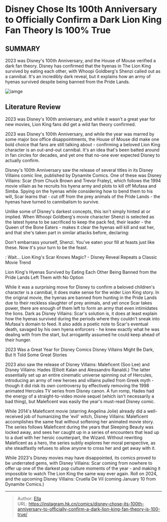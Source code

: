 # Disney Chose Its 100th Anniversary to Officially Confirm a Dark Lion King Fan Theory Is 100% True


## SUMMARY 



  2023 was Disney&#39;s 100th Anniversary, and the House of Mouse verified a dark fan theory.   Disney has confirmed that the hyenas in The Lion King survived by eating each other, with Whoopi Goldberg&#39;s Shenzi called out as a cannibal.   It&#39;s an incredibly dark reveal, but it explains how an army of hyenas survived despite being banned from the Pride Lands.  

![iamge](https://static1.srcdn.com/wordpress/wp-content/uploads/2023/12/lion-king-s-hyenas-looking-shocked.jpg)

## Literature Review

2023 was Disney&#39;s 100th anniversary, and while it wasn&#39;t a great year for new movies, Lion King fans did get a wild fan theory confirmed.




2023 was Disney&#39;s 100th Anniversary, and while the year was marred by some major box office disappointments, the House of Mouse did make one bold choice that fans are still talking about - confirming a beloved Lion King character is an out-and-out cannibal. It&#39;s an idea that&#39;s been batted around in fan circles for decades, and yet one that no-one ever expected Disney to actually confirm.




Disney&#39;s 100th Anniversary saw the release of several titles in its Disney Villains comic line, published by Dynamite Comics. One of these was Disney Villains: Scar (from Chuck Brown and Trevor Fraley), which follows the 1994 movie villain as he recruits his hyena army and plots to kill off Mufasa and Simba. Spying on the hyenas while considering how to bend them to his will, Scar learns that - cut off from the prey animals of the Pride Lands - the hyenas have turned to cannibalism to survive.

         

Unlike some of Disney&#39;s darkest concepts, this isn&#39;t simply hinted at or implied. When Whoopi Goldberg&#39;s movie character Shenzi is selected as the latest hyena to be sacrificed to keep the pack fed, their leader - the Queen of the Bone Eaters - makes it clear the hyenas will kill and eat her, and that she&#39;s taken part in similar attacks before, declaring:





Don&#39;t embarrass yourself, Shenzi. You&#39;ve eaten your fill at feasts just like these. Now it&#39;s your turn to be the feast.


 : Wait... Lion King&#39;s Scar Knows Magic? - Disney Reveal Repeats a Classic Movie Trend


 Lion King&#39;s Hyenas Survived by Eating Each Other 
Being Banned from the Pride Lands Left Them with No Option
          

While it was a surprising move for Disney to confirm a beloved children&#39;s character is a cannibal, it does make sense for the wider Lion King story. In the original movie, the hyenas are banned from hunting in the Pride Lands due to their reckless slaughter of prey animals, and yet once Scar takes power, there are enough of them left to form an army that even intimidates the lions. Dark as Disney Villains: Scar&#39;s solution is, it does at least explain how the hyenas survived during the periods where they couldn&#39;t sneak into Mufasa&#39;s domain to feed. It also adds a poetic note to Scar&#39;s eventual death, savaged by his own hyena enforcers - he knew exactly what he was dealing with from the start, but arrogantly assumed he could keep ahead of their hunger.






 2023 Was a Great Year for Disney Comics 
Disney Villains Might Be Dark, But It Told Some Great Stories
         

2023 also saw the release of Disney Villains: Maleficent (Soo Lee) and Disney Villains: Hades (Elliott Kalan and Alessandro Ranaldi.) The latter essentially set up an entire cinematic universe spinning out of Hercules, introducing an army of new heroes and villains pulled from Greek myth - though it did risk its own controversy by effectively removing the 1998 animated Hercules TV series from Disney canon. A fun romp, Hades had the energy of a straight-to-video movie sequel (which isn&#39;t necessarily a bad thing), but Maleficent was easily the year&#39;s must-read Disney comic.

While 2014&#39;s Maleficent movie (starring Angelina Jolie) already did a well-received job of humanizing the &#39;evil&#39; witch, Disney Villains: Maleficent accomplishes the same feat without softening her animated movie story. The series follows Maleficent during the years that Sleeping Beauty was locked away, and sees her caught up in a series of encounters that lead up to a duel with her heroic counterpart, the Wizard. Without rewriting Maleficent as a hero, the series subtly explores her moral perspective, as she steadfastly refuses to allow anyone to cross her and get away with it.




While 2023&#39;s Disney movies may have disappointed, its comics proved to be underrated gems, with Disney Villains: Scar coming from nowhere to offer up one of the darkest pop culture moments of the year - and making it impossible to watch The Lion King the same way ever again. Roll on 2024, and the upcoming Disney Villains: Cruella De Vil (coming January 10 from Dynamite Comics.)



---

> Author: [Ella](https://instagram.hk.cn/)  
> URL: https://instagram.hk.cn/comics/disney-chose-its-100th-anniversary-to-officially-confirm-a-dark-lion-king-fan-theory-is-100-true/  

